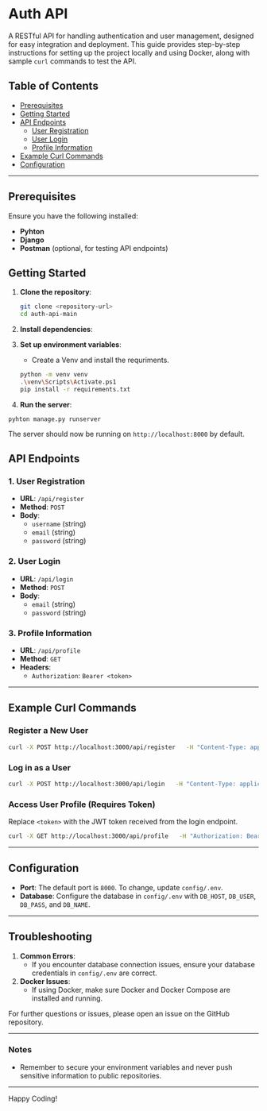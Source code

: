 
# Auth API

A RESTful API for handling authentication and user management, designed for easy integration and deployment. This guide provides step-by-step instructions for setting up the project locally and using Docker, along with sample `curl` commands to test the API.

## Table of Contents
- [Prerequisites](#prerequisites)
- [Getting Started](#getting-started)
- [API Endpoints](#api-endpoints)
  - [User Registration](#user-registration)
  - [User Login](#user-login)
  - [Profile Information](#profile-information)
- [Example Curl Commands](#example-curl-commands)
- [Configuration](#configuration)

---

## Prerequisites

Ensure you have the following installed:
- **Pyhton** 
- **Django** 
- **Postman** (optional, for testing API endpoints)

## Getting Started

1. **Clone the repository**:
   ```bash
   git clone <repository-url>
   cd auth-api-main
   ```

2. **Install dependencies**:

3. **Set up environment variables**:
   - Create a Venv and install the requriments.
   ```bash
   python -m venv venv
   .\venv\Scripts\Activate.ps1
   pip install -r requirements.txt
   ```
4. **Run the server**:
```
pyhton manage.py runserver
```
   

The server should now be running on `http://localhost:8000` by default.

## API Endpoints

### 1. User Registration
- **URL**: `/api/register`
- **Method**: `POST`
- **Body**: 
  - `username` (string)
  - `email` (string)
  - `password` (string)

### 2. User Login
- **URL**: `/api/login`
- **Method**: `POST`
- **Body**:
  - `email` (string)
  - `password` (string)

### 3. Profile Information
- **URL**: `/api/profile`
- **Method**: `GET`
- **Headers**:
  - `Authorization`: `Bearer <token>`

---

## Example Curl Commands

### Register a New User
```bash
curl -X POST http://localhost:3000/api/register   -H "Content-Type: application/json"   -d '{"username": "newuser", "email": "newuser@example.com", "password": "password123"}'
```

### Log in as a User
```bash
curl -X POST http://localhost:3000/api/login   -H "Content-Type: application/json"   -d '{"email": "newuser@example.com", "password": "password123"}'
```

### Access User Profile (Requires Token)
Replace `<token>` with the JWT token received from the login endpoint.
```bash
curl -X GET http://localhost:3000/api/profile   -H "Authorization: Bearer <token>"
```

---

## Configuration

- **Port**: The default port is `8000`. To change, update `config/.env`.
- **Database**: Configure the database in `config/.env` with `DB_HOST`, `DB_USER`, `DB_PASS`, and `DB_NAME`.

---

## Troubleshooting

1. **Common Errors**: 
   - If you encounter database connection issues, ensure your database credentials in `config/.env` are correct.
2. **Docker Issues**:
   - If using Docker, make sure Docker and Docker Compose are installed and running.

For further questions or issues, please open an issue on the GitHub repository.

---

### Notes
- Remember to secure your environment variables and never push sensitive information to public repositories.

---

Happy Coding!
